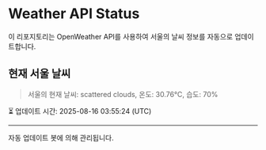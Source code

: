 
# Weather API Status

이 리포지토리는 OpenWeather API를 사용하여 서울의 날씨 정보를 자동으로 업데이트합니다.

## 현재 서울 날씨
> 서울의 현재 날씨: scattered clouds, 온도: 30.76°C, 습도: 70%

⏳ 업데이트 시간: 2025-08-16 03:55:24 (UTC)

---
자동 업데이트 봇에 의해 관리됩니다.
